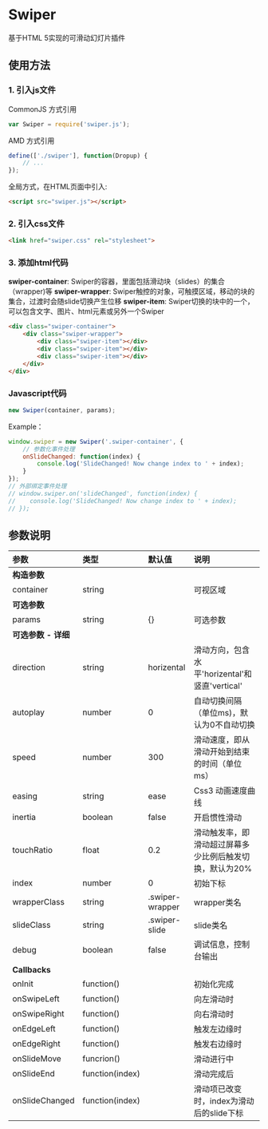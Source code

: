 # Swiper
基于HTML 5实现的可滑动幻灯片插件

## 使用方法

### 1. 引入js文件

CommonJS 方式引用
```js
var Swiper = require('swiper.js');
```

AMD 方式引用
```js
define(['./swiper'], function(Dropup) {
    // ...
});
```

全局方式，在HTML页面中引入:
```html
<script src="swiper.js"></script>
```

### 2. 引入css文件
```html
<link href="swiper.css" rel="stylesheet">
```
### 3. 添加html代码
**swiper-container**: Swiper的容器，里面包括滑动块（slides）的集合（wrapper)等
**swiper-wrapper**: Swiper触控的对象，可触摸区域，移动的块的集合，过渡时会随slide切换产生位移
**swiper-item**: Swiper切换的块中的一个，可以包含文字、图片、html元素或另外一个Swiper
```html
<div class="swiper-container">
    <div class="swiper-wrapper">
        <div class="swiper-item"></div>
        <div class="swiper-item"></div>
        <div class="swiper-item"></div>
    </div>
</div>
```
### Javascript代码
```js
new Swiper(container, params);
```
Example：
```js
window.swiper = new Swiper('.swiper-container', {
    // 参数化事件处理
    onSlideChanged: function(index) {
        console.log('SlideChanged! Now change index to ' + index);
    }
});
// 外部绑定事件处理
// window.swiper.on('slideChanged', function(index) {
//    console.log('SlideChanged! Now change index to ' + index);
// });
```

## 参数说明
|参数|类型|默认值|说明
|:-|:-|:-|:-|
|**构造参数**||||
|container|string||可视区域|
|**可选参数**||||
|params|string|{}|可选参数|
|**可选参数 - 详细**||||
|direction|string|horizental|滑动方向，包含水平'horizental'和竖直'vertical'|
|autoplay|number|0|自动切换间隔（单位ms)，默认为0不自动切换|
|speed|number|300|滑动速度，即从滑动开始到结束的时间（单位ms）|
|easing|string|ease|Css3 动画速度曲线|
|inertia|boolean|false|开启惯性滑动|
|touchRatio|float|0.2|滑动触发率，即滑动超过屏幕多少比例后触发切换，默认为20%|
|index|number|0|初始下标|
|wrapperClass|string|.swiper-wrapper|wrapper类名|
|slideClass|string|.swiper-slide|slide类名|
|debug|boolean|false|调试信息，控制台输出|
|**Callbacks**||||
|onInit|function()||初始化完成|
|onSwipeLeft|function()||向左滑动时|
|onSwipeRight|function()||向右滑动时|
|onEdgeLeft|function()||触发左边缘时|
|onEdgeRight|function()||触发右边缘时|
|onSlideMove|funcrion()||滑动进行中|
|onSlideEnd|function(index)||滑动完成后|
|onSlideChanged|function(index)||滑动项已改变时，index为滑动后的slide下标|

